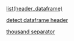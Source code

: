 [list(header_dataframe)](https://stackoverflow.com/questions/19482970/get-a-list-from-pandas-dataframe-column-headers)

[detect dataframe header](https://stackoverflow.com/questions/37206142/determine-the-header-in-a-csv-file-using-pandas-if-header-none)

[thousand separator](https://stackoverflow.com/questions/37439933/pandas-reading-csv-data-formatted-with-comma-for-thousands-separator)
